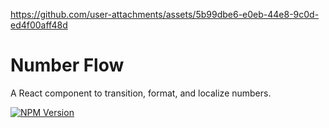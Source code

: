 https://github.com/user-attachments/assets/5b99dbe6-e0eb-44e8-9c0d-ed4f00aff48d

# Number Flow

A React component to transition, format, and localize numbers.

[![NPM Version](https://img.shields.io/npm/v/number-flow.svg)](https://npmjs.com/package/number-flow)
